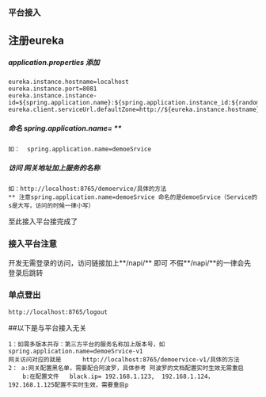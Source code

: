 ### 平台接入

注册eureka
--
##### application.properties 添加
	eureka.instance.hostname=localhost
	eureka.instance.port=8081
	eureka.instance.instance-id=${spring.application.name}:${spring.application.instance_id:${random.value}}
	eureka.client.serviceUrl.defaultZone=http://${eureka.instance.hostname}:${eureka.instance.port}/eureka/

##### 命名  spring.application.name= **  
	如：  spring.application.name=demoeSrvice 

##### 访问 网关地址加上服务的名称  
 	如：http://localhost:8765/demoervice/具体的方法 
 	** 注意spring.application.name=demoeSrvice 命名的是demoeSrvice（Service的s是大写，访问的时候一律小写）

至此接入平台接完成了

### 接入平台注意
 开发无需登录的访问，访问链接加上**/napi/** 即可
 不假**/napi/**的一律会先登录后跳转


### 单点登出
	http://localhost:8765/logout
	
##以下是与平台接入无关

	1：如需多版本共存：第三方平台的服务名称加上版本号，如  spring.application.name=demoeSrvice-v1
	网关访问对应的就是      http://localhost:8765/demoervice-v1/具体的方法
	2： a:网关配置黑名单，需要配合阿波罗，具体参考 阿波罗的文档配置实时生效无需重启 
	    b:在配置文件   black.ip= 192.168.1.123,  192.168.1.124，192.168.1.125配置不实时生效，需要重启p

	    
	